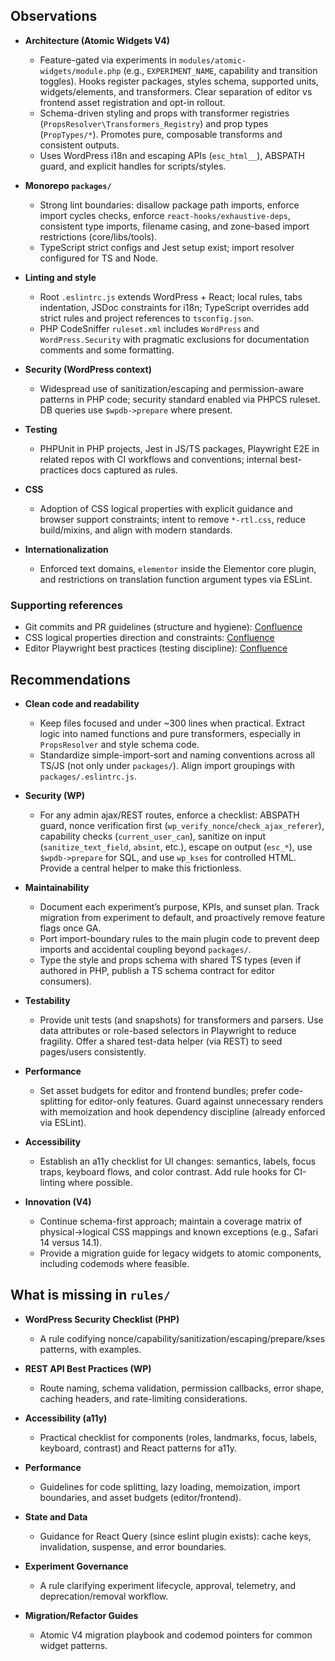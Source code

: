 ## Observations

- **Architecture (Atomic Widgets V4)**
  - Feature-gated via experiments in `modules/atomic-widgets/module.php` (e.g., `EXPERIMENT_NAME`, capability and transition toggles). Hooks register packages, styles schema, supported units, widgets/elements, and transformers. Clear separation of editor vs frontend asset registration and opt-in rollout.
  - Schema-driven styling and props with transformer registries (`PropsResolver\Transformers_Registry`) and prop types (`PropTypes/*`). Promotes pure, composable transforms and consistent outputs.
  - Uses WordPress i18n and escaping APIs (`esc_html__`), ABSPATH guard, and explicit handles for scripts/styles.

- **Monorepo `packages/`**
  - Strong lint boundaries: disallow package path imports, enforce import cycles checks, enforce `react-hooks/exhaustive-deps`, consistent type imports, filename casing, and zone-based import restrictions (core/libs/tools).
  - TypeScript strict configs and Jest setup exist; import resolver configured for TS and Node.

- **Linting and style**
  - Root `.eslintrc.js` extends WordPress + React; local rules, tabs indentation, JSDoc constraints for i18n; TypeScript overrides add strict rules and project references to `tsconfig.json`.
  - PHP CodeSniffer `ruleset.xml` includes `WordPress` and `WordPress.Security` with pragmatic exclusions for documentation comments and some formatting.

- **Security (WordPress context)**
  - Widespread use of sanitization/escaping and permission-aware patterns in PHP code; security standard enabled via PHPCS ruleset. DB queries use `$wpdb->prepare` where present.

- **Testing**
  - PHPUnit in PHP projects, Jest in JS/TS packages, Playwright E2E in related repos with CI workflows and conventions; internal best-practices docs captured as rules.

- **CSS**
  - Adoption of CSS logical properties with explicit guidance and browser support constraints; intent to remove `*-rtl.css`, reduce build/mixins, and align with modern standards.

- **Internationalization**
  - Enforced text domains, `elementor` inside the Elementor core plugin, and restrictions on translation function argument types via ESLint.

### Supporting references

- Git commits and PR guidelines (structure and hygiene): [Confluence](https://elementor.atlassian.net/wiki/spaces/RDDEP/pages/410719307/Git+Commits+PR+Guidelines)
- CSS logical properties direction and constraints: [Confluence](https://elementor.atlassian.net/wiki/spaces/RDDEP/pages/682262596/Logical+Properties)
- Editor Playwright best practices (testing discipline): [Confluence](https://elementor.atlassian.net/wiki/spaces/RDDEP/pages/835617108/Editor+Playwright+Best+Practices)

## Recommendations

- **Clean code and readability**
  - Keep files focused and under ~300 lines when practical. Extract logic into named functions and pure transformers, especially in `PropsResolver` and style schema code.
  - Standardize simple-import-sort and naming conventions across all TS/JS (not only under `packages/`). Align import groupings with `packages/.eslintrc.js`.

- **Security (WP)**
  - For any admin ajax/REST routes, enforce a checklist: ABSPATH guard, nonce verification first (`wp_verify_nonce`/`check_ajax_referer`), capability checks (`current_user_can`), sanitize on input (`sanitize_text_field`, `absint`, etc.), escape on output (`esc_*`), use `$wpdb->prepare` for SQL, and use `wp_kses` for controlled HTML. Provide a central helper to make this frictionless.

- **Maintainability**
  - Document each experiment’s purpose, KPIs, and sunset plan. Track migration from experiment to default, and proactively remove feature flags once GA.
  - Port import-boundary rules to the main plugin code to prevent deep imports and accidental coupling beyond `packages/`.
  - Type the style and props schema with shared TS types (even if authored in PHP, publish a TS schema contract for editor consumers).

- **Testability**
  - Provide unit tests (and snapshots) for transformers and parsers. Use data attributes or role-based selectors in Playwright to reduce fragility. Offer a shared test-data helper (via REST) to seed pages/users consistently.

- **Performance**
  - Set asset budgets for editor and frontend bundles; prefer code-splitting for editor-only features. Guard against unnecessary renders with memoization and hook dependency discipline (already enforced via ESLint).

- **Accessibility**
  - Establish an a11y checklist for UI changes: semantics, labels, focus traps, keyboard flows, and color contrast. Add rule hooks for CI-linting where possible.

- **Innovation (V4)**
  - Continue schema-first approach; maintain a coverage matrix of physical→logical CSS mappings and known exceptions (e.g., Safari 14 versus 14.1).
  - Provide a migration guide for legacy widgets to atomic components, including codemods where feasible.

## What is missing in `rules/`

- **WordPress Security Checklist (PHP)**
  - A rule codifying nonce/capability/sanitization/escaping/prepare/kses patterns, with examples.

- **REST API Best Practices (WP)**
  - Route naming, schema validation, permission callbacks, error shape, caching headers, and rate-limiting considerations.

- **Accessibility (a11y)**
  - Practical checklist for components (roles, landmarks, focus, labels, keyboard, contrast) and React patterns for a11y.

- **Performance**
  - Guidelines for code splitting, lazy loading, memoization, import boundaries, and asset budgets (editor/frontend).

- **State and Data**
  - Guidance for React Query (since eslint plugin exists): cache keys, invalidation, suspense, and error boundaries.

- **Experiment Governance**
  - A rule clarifying experiment lifecycle, approval, telemetry, and deprecation/removal workflow.

- **Migration/Refactor Guides**
  - Atomic V4 migration playbook and codemod pointers for common widget patterns.


